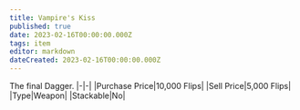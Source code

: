 ```yaml
---
title: Vampire's Kiss
published: true
date: 2023-02-16T00:00:00.000Z
tags: item
editor: markdown
dateCreated: 2023-02-16T00:00:00.000Z
---
```


The final Dagger.
|-|-|
|Purchase Price|10,000 Flips|
|Sell Price|5,000 Flips|
|Type|Weapon|
|Stackable|No|


